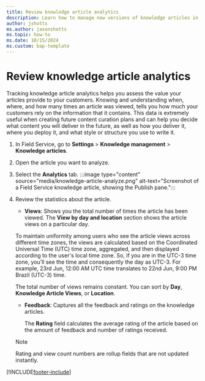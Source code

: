 ```yaml
---
title: Review knowledge article analytics
description: Learn how to manage new versions of knowledge articles in Dynamics 365 Field Service. 
author: jshotts
ms.author: jasonshotts
ms.topic: how-to
ms.date: 10/15/2024
ms.custom: bap-template
---
```


# Review knowledge article analytics

Tracking knowledge article analytics helps you assess the value your articles provide to your customers. Knowing and understanding when, where, and how many times an article was viewed, tells you how much your customers rely on the information that it contains. This data is extremely useful when creating future content curation plans and can help you decide what content you will deliver in the future, as well as how you deliver it, where you deploy it, and what style or structure you use to write it.

1. In Field Service, go to **Settings** > **Knowledge management** > **Knowledge articles**.  
1. Open the article you want to analyze.
1. Select the **Analytics** tab.
   :::image type="content" source="media/knowledge-article-analyze.png" alt-text="Screenshot of a Field Service knowledge article, showing the Publish pane.":::
1. Review the statistics about the article.

   - **Views**: Shows you the total number of times the article has been viewed. The **View by day and location** section shows the article views on a particular day.

    To maintain uniformity among users who see the article views across different time zones, the views are calculated based on the Coordinated Universal Time (UTC) time zone, aggregated, and then displayed according to the user's local time zone. So, if you are in the UTC-3 time zone, you’ll see the time and consequently the day as UTC-3. For example, 23rd Jun, 12:00 AM UTC time translates to 22nd Jun, 9:00 PM Brazil (UTC-3) time.

    The total number of views remains constant. You can sort by **Day**, **Knowledge Article Views**, or **Location**.

   - **Feedback**: Captures all the feedback and ratings on the knowledge articles.  

     The **Rating** field calculates the average rating of the article based on the amount of feedback and number of ratings received.

    > [!NOTE]
    > Rating and view count numbers are rollup fields that are not updated instantly.

[!INCLUDE[footer-include](../includes/footer-banner.md)]
